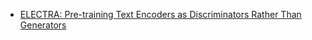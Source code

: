 - [ELECTRA: Pre-training Text Encoders as Discriminators Rather Than Generators](https://arxiv.org/pdf/2003.10555.pdf)
